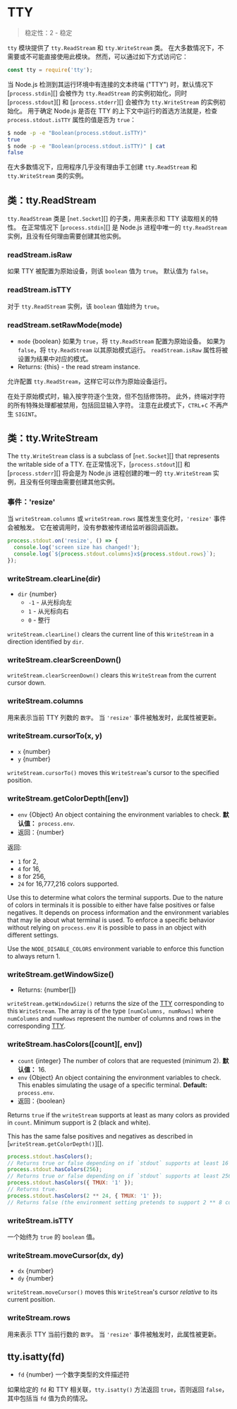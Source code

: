 # TTY

<!--introduced_in=v0.10.0-->

> 稳定性：2 - 稳定

`tty` 模块提供了 `tty.ReadStream` 和 `tty.WriteStream` 类。 在大多数情况下，不需要或不可能直接使用此模块。 然而，可以通过如下方式访问它：

```js
const tty = require('tty');
```

当 Node.js 检测到其运行环境中有连接的文本终端 ("TTY") 时，默认情况下 [`process.stdin`][] 会被作为 `tty.ReadStream` 的实例初始化，同时 [`process.stdout`][] 和 [`process.stderr`][] 会被作为 `tty.WriteStream` 的实例初始化。 用于确定 Node.js 是否在 TTY 的上下文中运行的首选方法就是，检查 `process.stdout.isTTY` 属性的值是否为 `true`：

```sh
$ node -p -e "Boolean(process.stdout.isTTY)"
true
$ node -p -e "Boolean(process.stdout.isTTY)" | cat
false
```

在大多数情况下，应用程序几乎没有理由手工创建 `tty.ReadStream` 和 `tty.WriteStream` 类的实例。

## 类：tty.ReadStream

<!-- YAML
added: v0.5.8
-->

`tty.ReadStream` 类是 [`net.Socket`][] 的子类，用来表示和 TTY 读取相关的特性。 在正常情况下 [`process.stdin`][] 是 Node.js 进程中唯一的 `tty.ReadStream` 实例，且没有任何理由需要创建其他实例。

### readStream.isRaw

<!-- YAML
added: v0.7.7
-->

如果 TTY 被配置为原始设备，则该 `boolean` 值为 `true`。 默认值为 `false`。

### readStream.isTTY

<!-- YAML
added: v0.5.8
-->

对于 `tty.ReadStream` 实例，该 `boolean` 值始终为 `true`。

### readStream.setRawMode(mode)

<!-- YAML
added: v0.7.7
-->

* `mode` {boolean} 如果为 `true`，将 `tty.ReadStream` 配置为原始设备。 如果为 `false`，将 `tty.ReadStream` 以其原始模式运行。 `readStream.isRaw` 属性将被设置为结果中对应的模式。
* Returns: {this} - the read stream instance.

允许配置 `tty.ReadStream`，这样它可以作为原始设备运行。

在处于原始模式时，输入按字符逐个生效，但不包括修饰符。 此外，终端对字符的所有特殊处理都被禁用，包括回显输入字符。 注意在此模式下，`CTRL`+`C` 不再产生 `SIGINT`。

## 类：tty.WriteStream

<!-- YAML
added: v0.5.8
-->

The `tty.WriteStream` class is a subclass of [`net.Socket`][] that represents the writable side of a TTY. 在正常情况下，[`process.stdout`][] 和 [`process.stderr`][] 将会是为 Node.js 进程创建的唯一的 `tty.WriteStream` 实例，且没有任何理由需要创建其他实例。

### 事件：'resize'

<!-- YAML
added: v0.7.7
-->

当 `writeStream.columns` 或 `writeStream.rows` 属性发生变化时，`'resize'` 事件会被触发。 它在被调用时，没有参数被传递给监听器回调函数。

```js
process.stdout.on('resize', () => {
  console.log('screen size has changed!');
  console.log(`${process.stdout.columns}x${process.stdout.rows}`);
});
```

### writeStream.clearLine(dir)

<!-- YAML
added: v0.7.7
-->

* `dir` {number} 
  * `-1` - 从光标向左
  * `1` - 从光标向右
  * `0` - 整行

`writeStream.clearLine()` clears the current line of this `WriteStream` in a direction identified by `dir`.

### writeStream.clearScreenDown()

<!-- YAML
added: v0.7.7
-->

`writeStream.clearScreenDown()` clears this `WriteStream` from the current cursor down.

### writeStream.columns

<!-- YAML
added: v0.7.7
-->

用来表示当前 TTY 列数的 `数字`。 当 `'resize'` 事件被触发时，此属性被更新。

### writeStream.cursorTo(x, y)

<!-- YAML
added: v0.7.7
-->

* `x` {number}
* `y` {number}

`writeStream.cursorTo()` moves this `WriteStream`'s cursor to the specified position.

### writeStream.getColorDepth([env])

<!-- YAML
added: v9.9.0
-->

* `env` {Object} An object containing the environment variables to check. **默认值：** `process.env`.
* 返回：{number}

返回:

* `1` for 2,
* `4` for 16,
* `8` for 256,
* `24` for 16,777,216 colors supported.

Use this to determine what colors the terminal supports. Due to the nature of colors in terminals it is possible to either have false positives or false negatives. It depends on process information and the environment variables that may lie about what terminal is used. To enforce a specific behavior without relying on `process.env` it is possible to pass in an object with different settings.

Use the `NODE_DISABLE_COLORS` environment variable to enforce this function to always return 1.

### writeStream.getWindowSize()

<!-- YAML
added: v0.7.7
-->

* Returns: {number[]}

`writeStream.getWindowSize()` returns the size of the [TTY](tty.html) corresponding to this `WriteStream`. The array is of the type `[numColumns, numRows]` where `numColumns` and `numRows` represent the number of columns and rows in the corresponding [TTY](tty.html).

### writeStream.hasColors(\[count\]\[, env\])

<!-- YAML
added: v10.16.0
-->

* `count` {integer} The number of colors that are requested (minimum 2). **默认值：** 16.
* `env` {Object} An object containing the environment variables to check. This enables simulating the usage of a specific terminal. **Default:** `process.env`.
* 返回：{boolean}

Returns `true` if the `writeStream` supports at least as many colors as provided in `count`. Minimum support is 2 (black and white).

This has the same false positives and negatives as described in [`writeStream.getColorDepth()`][].

```js
process.stdout.hasColors();
// Returns true or false depending on if `stdout` supports at least 16 colors.
process.stdout.hasColors(256);
// Returns true or false depending on if `stdout` supports at least 256 colors.
process.stdout.hasColors({ TMUX: '1' });
// Returns true.
process.stdout.hasColors(2 ** 24, { TMUX: '1' });
// Returns false (the environment setting pretends to support 2 ** 8 colors).
```

### writeStream.isTTY

<!-- YAML
added: v0.5.8
-->

一个始终为 `true` 的 `boolean` 值。

### writeStream.moveCursor(dx, dy)

<!-- YAML
added: v0.7.7
-->

* `dx` {number}
* `dy` {number}

`writeStream.moveCursor()` moves this `WriteStream`'s cursor *relative* to its current position.

### writeStream.rows

<!-- YAML
added: v0.7.7
-->

用来表示 TTY 当前行数的 `数字`。 当 `'resize'` 事件被触发时，此属性被更新。

## tty.isatty(fd)

<!-- YAML
added: v0.5.8
-->

* `fd` {number} 一个数字类型的文件描述符

如果给定的 `fd` 和 TTY 相关联，`tty.isatty()` 方法返回 `true`，否则返回 `false`，其中包括当 `fd` 值为负的情况。